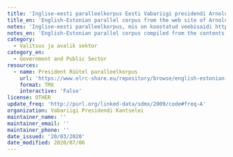 ```yaml
---
title: 'Inglise-eesti paralleelkorpus Eesti Vabariigi presidendi Arnold Rüütli veebisaidilt 2001-2006'
title_en: 'English-Estonian parallel corpus from the web site of Arnold Rüütel, President of the Republic of Estonia, 2001-2006'
notes: 'Inglise-eesti paralleelkorpus, mis on koostatud veebisaidi https://vp2001-2006.president.ee/et/ sisust'
notes_en: 'English-Estonian parallel corpus compiled from the contents of web site https://vp2001-2006.president.ee/en/'
category:
  - Valitsus ja avalik sektor
category_en:
  - Government and Public Sector
resources:
  - name: President Rüütel paralleelkorpus
    url: 'https://www.elrc-share.eu/repository/browse/english-estonian-parallel-corpus-from-the-web-site-of-arnold-ruutel-president-of-the-republic-of-estonia-2001-2006/a4692c92e67611e8b7d400155d026706c8e00f8987e0432e95118cd32b2ec10f/'
    format: TMX
    interactive: 'False'
license: OTHER
update_freq: 'http://purl.org/linked-data/sdmx/2009/code#freq-A'
organization: Vabariigi Presidendi Kantselei
maintainer_name: ''
maintainer_email: ''
maintainer_phone: ''
date_issued: '20/03/2020'
date_modified: 2020/07/06
---
```

